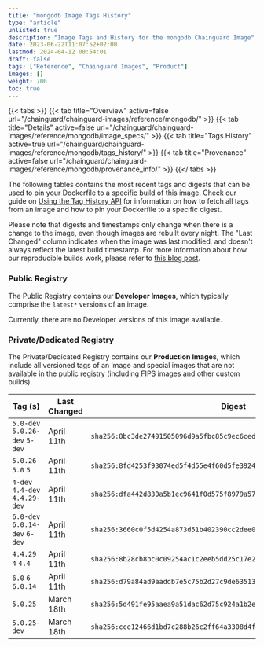 ```yaml
---
title: "mongodb Image Tags History"
type: "article"
unlisted: true
description: "Image Tags and History for the mongodb Chainguard Image"
date: 2023-06-22T11:07:52+02:00
lastmod: 2024-04-12 00:54:01
draft: false
tags: ["Reference", "Chainguard Images", "Product"]
images: []
weight: 700
toc: true
---
```


{{< tabs >}}
{{< tab title="Overview" active=false url="/chainguard/chainguard-images/reference/mongodb/" >}}
{{< tab title="Details" active=false url="/chainguard/chainguard-images/reference/mongodb/image_specs/" >}}
{{< tab title="Tags History" active=true url="/chainguard/chainguard-images/reference/mongodb/tags_history/" >}}
{{< tab title="Provenance" active=false url="/chainguard/chainguard-images/reference/mongodb/provenance_info/" >}}
{{</ tabs >}}

The following tables contains the most recent tags and digests that can be used to pin your Dockerfile to a specific build of this image. Check our guide on [Using the Tag History API](/chainguard/chainguard-images/using-the-tag-history-api/) for information on how to fetch all tags from an image and how to pin your Dockerfile to a specific digest.

Please note that digests and timestamps only change when there is a change to the image, even though images are rebuilt every night. The "Last Changed" column indicates when the image was last modified, and doesn't always reflect the latest build timestamp. For more information about how our reproducible builds work, please refer to [this blog post](https://www.chainguard.dev/unchained/reproducing-chainguards-reproducible-image-builds).

### Public Registry
The Public Registry contains our **Developer Images**, which typically comprise the `latest*` versions of an image.

Currently, there are no Developer versions of this image available.

### Private/Dedicated Registry
The Private/Dedicated Registry contains our **Production Images**, which include all versioned tags of an image and special images that are not available in the public registry (including FIPS images and other custom builds).

| Tag (s)                         | Last Changed | Digest                                                                    |
|---------------------------------|--------------|---------------------------------------------------------------------------|
|  `5.0-dev` `5.0.26-dev` `5-dev` | April 11th   | `sha256:8bc3de27491505096d9a5fbc85c9ec6ced0c48c93565e2c9da2533a691604c79` |
|  `5.0.26` `5.0` `5`             | April 11th   | `sha256:8fd4253f93074ed5f4d55e4f60d5fe3924bb958d9c1f1122aa1fcd0600d2586f` |
|  `4-dev` `4.4-dev` `4.4.29-dev` | April 11th   | `sha256:dfa442d830a5b1ec9641f0d575f8979a576e9250f5f55f589591b82ffc0339ba` |
|  `6.0-dev` `6.0.14-dev` `6-dev` | April 11th   | `sha256:3660c0f5d4254a873d51b402390cc2dee0527bb29914b8542944af2cb5c3b214` |
|  `4.4.29` `4` `4.4`             | April 11th   | `sha256:8b28cb8bc0c09254ac1c2eeb5dd25c17e2d1469a74114345505fa223c9fec669` |
|  `6.0` `6` `6.0.14`             | April 11th   | `sha256:d79a84ad9aaddb7e5c75b2d27c9de63513b1ba22b1775a0192950602a2843f26` |
|  `5.0.25`                       | March 18th   | `sha256:5d491fe95aaea9a51dac62d75c924a1b2e9c2a00b74f7dc063df667f40971519` |
|  `5.0.25-dev`                   | March 18th   | `sha256:cce12466d1bd7c288b26c2ff64a3308d4f3fb9f8fb2a255d12627517ffe9dc54` |

